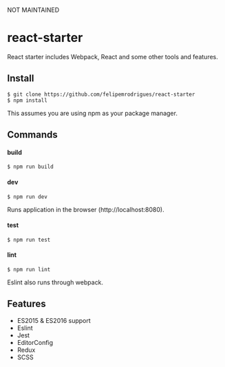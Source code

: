 NOT MAINTAINED

# react-starter

React starter includes Webpack, React and some other tools and features.

## Install

```
$ git clone https://github.com/felipemrodrigues/react-starter
$ npm install
```

This assumes you are using npm as your package manager.

## Commands

#### build

```
$ npm run build
```

#### dev

```
$ npm run dev
```

Runs application in the browser (http://localhost:8080).

#### test

```
$ npm run test
```

#### lint

```
$ npm run lint
```

Eslint also runs through webpack.

## Features

* ES2015 & ES2016 support
* Eslint
* Jest
* EditorConfig
* Redux
* SCSS
